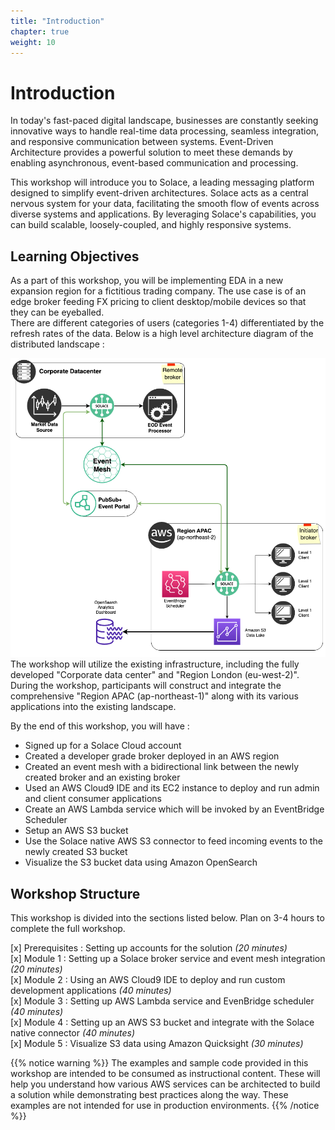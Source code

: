 ```yaml
---
title: "Introduction"
chapter: true
weight: 10
---
```


# Introduction

In today's fast-paced digital landscape, businesses are constantly seeking innovative ways to handle real-time data processing, seamless integration, and responsive communication between systems. 
Event-Driven Architecture provides a powerful solution to meet these demands by enabling asynchronous, event-based communication and processing.

This workshop will introduce you to Solace, a leading messaging platform designed to simplify event-driven architectures. 
Solace acts as a central nervous system for your data, facilitating the smooth flow of events across diverse systems and applications. 
By leveraging Solace's capabilities, you can build scalable, loosely-coupled, and highly responsive systems.

## Learning Objectives 

As a part of this workshop, you will be implementing EDA in a new expansion region for a fictitious trading company.
The use case is of an edge broker feeding FX pricing to client desktop/mobile devices so that they can be eyeballed. \
There are different categories of users (categories 1-4) differentiated by the refresh rates of the data.
Below is a high level architecture diagram of the distributed landscape :

![Solace AWS Architecture](/static/images/design/Aws-Solace.png)
The workshop will utilize the existing infrastructure, including the fully developed "Corporate data center" and "Region London (eu-west-2)". 
During the workshop, participants will construct and integrate the comprehensive "Region APAC (ap-northeast-1)" along with its various applications into the existing landscape.

By the end of this workshop, you will have : 

- Signed up for a Solace Cloud account
- Created a developer grade broker deployed in an AWS region
- Created an event mesh with a bidirectional link between the newly created broker and an existing broker
- Used an AWS Cloud9 IDE and its EC2 instance to deploy and run admin and client consumer applications
- Create an AWS Lambda service which will be invoked by an EventBridge Scheduler
- Setup an AWS S3 bucket
- Use the Solace native AWS S3 connector to feed incoming events to the newly created S3 bucket
- Visualize the S3 bucket data using Amazon OpenSearch


## Workshop Structure 
This workshop is divided into the sections listed below. Plan on 3-4 hours to complete the full workshop.

[x] Prerequisites : Setting up accounts for the solution *(20 minutes)* \
[x] Module 1 : Setting up a Solace broker service and event mesh integration *(20 minutes)* \
[x] Module 2 : Using an AWS Cloud9 IDE to deploy and run custom development applications *(40 minutes)* \
[x] Module 3 : Setting up AWS Lambda service and EvenBridge scheduler *(40 minutes)* \
[x] Module 4 : Setting up an AWS S3 bucket and integrate with the Solace native connector *(40 minutes)* \
[x] Module 5 : Visualize S3 data using Amazon Quicksight *(30 minutes)*

{{% notice warning %}}
The examples and sample code provided in this workshop are intended to be consumed as instructional content. These will help you understand how various AWS services can be architected to build a solution while demonstrating best practices along the way. These examples are not intended for use in production environments.
{{% /notice %}}
